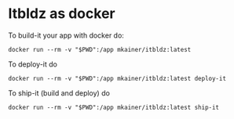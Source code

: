 # Itbldz as docker

To build-it your app with docker do:

`docker run --rm -v "$PWD":/app mkainer/itbldz:latest`

To deploy-it do 

`docker run --rm -v "$PWD":/app mkainer/itbldz:latest deploy-it`

To ship-it (build and deploy) do

`docker run --rm -v "$PWD":/app mkainer/itbldz:latest ship-it`
